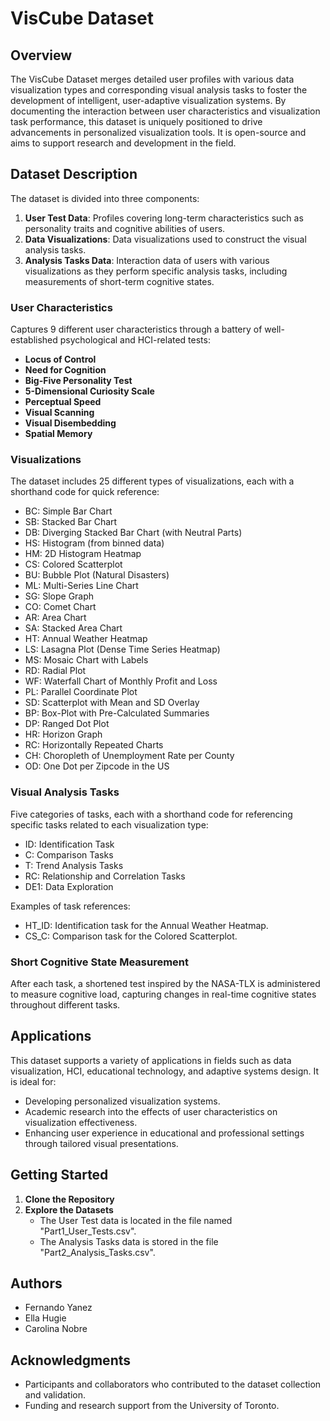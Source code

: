 # VisCube Dataset

## Overview
The VisCube Dataset merges detailed user profiles with various data visualization types and corresponding visual analysis tasks to foster the development of intelligent, user-adaptive visualization systems. By documenting the interaction between user characteristics and visualization task performance, this dataset is uniquely positioned to drive advancements in personalized visualization tools. It is open-source and aims to support research and development in the field.

## Dataset Description
The dataset is divided into three components:

1. **User Test Data**: Profiles covering long-term characteristics such as personality traits and cognitive abilities of users.
2. **Data Visualizations**: Data visualizations used to construct the visual analysis tasks.
3. **Analysis Tasks Data**: Interaction data of users with various visualizations as they perform specific analysis tasks, including measurements of short-term cognitive states.

### User Characteristics
Captures 9 different user characteristics through a battery of well-established psychological and HCI-related tests:
- **Locus of Control**
- **Need for Cognition**
- **Big-Five Personality Test**
- **5-Dimensional Curiosity Scale**
- **Perceptual Speed**
- **Visual Scanning**
- **Visual Disembedding**
- **Spatial Memory**

### Visualizations
The dataset includes 25 different types of visualizations, each with a shorthand code for quick reference:
- BC: Simple Bar Chart
- SB: Stacked Bar Chart
- DB: Diverging Stacked Bar Chart (with Neutral Parts)
- HS: Histogram (from binned data)
- HM: 2D Histogram Heatmap
- CS: Colored Scatterplot
- BU: Bubble Plot (Natural Disasters)
- ML: Multi-Series Line Chart
- SG: Slope Graph
- CO: Comet Chart
- AR: Area Chart
- SA: Stacked Area Chart
- HT: Annual Weather Heatmap
- LS: Lasagna Plot (Dense Time Series Heatmap)
- MS: Mosaic Chart with Labels
- RD: Radial Plot
- WF: Waterfall Chart of Monthly Profit and Loss
- PL: Parallel Coordinate Plot
- SD: Scatterplot with Mean and SD Overlay
- BP: Box-Plot with Pre-Calculated Summaries
- DP: Ranged Dot Plot
- HR: Horizon Graph
- RC: Horizontally Repeated Charts
- CH: Choropleth of Unemployment Rate per County
- OD: One Dot per Zipcode in the US

### Visual Analysis Tasks
Five categories of tasks, each with a shorthand code for referencing specific tasks related to each visualization type:
- ID: Identification Task
- C: Comparison Tasks
- T: Trend Analysis Tasks
- RC: Relationship and Correlation Tasks
- DE1: Data Exploration

Examples of task references:
- HT_ID: Identification task for the Annual Weather Heatmap.
- CS_C: Comparison task for the Colored Scatterplot.

### Short Cognitive State Measurement
After each task, a shortened test inspired by the NASA-TLX is administered to measure cognitive load, capturing changes in real-time cognitive states throughout different tasks.

## Applications
This dataset supports a variety of applications in fields such as data visualization, HCI, educational technology, and adaptive systems design. It is ideal for:
- Developing personalized visualization systems.
- Academic research into the effects of user characteristics on visualization effectiveness.
- Enhancing user experience in educational and professional settings through tailored visual presentations.

## Getting Started
1. **Clone the Repository**
2. **Explore the Datasets**
   - The User Test data is located in the file named "Part1_User_Tests.csv".
   - The Analysis Tasks data is stored in the file "Part2_Analysis_Tasks.csv".

## Authors
- Fernando Yanez
- Ella Hugie
- Carolina Nobre

## Acknowledgments
- Participants and collaborators who contributed to the dataset collection and validation.
- Funding and research support from the University of Toronto.

